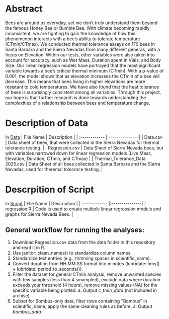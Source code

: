 ﻿# Abstract


 Bees are around us everyday, yet we don’t truly understand them beyond the famous Honey Bee or Bumble Bee. With climate becoming rapidly inconsistent, we are fighting to gain the knowledge of how this phenomenon interacts with a bee’s ability to tolerate temperature (CTmin/CTmax). We conducted thermal tolerance assays on 170 bees in Santa Barbara and the Sierra Nevadas from many different generas, with a focus on Elevation. Within our tests, other variables were also taken into account for accuracy, such as Wet Mass, Duration spent in Vials, and Body Size. Our linear regression models have portrayed that the most significant variable towards a bee’s critical thermal minimum (CTmin). With a p-value of 0.001, the model shows that as elevation increases the CTmin of a bee will decrease. This means that bees living in higher elevations are more resistant to cold temperatures. We have also found that the heat tolerance of bees is surprisingly consistent among all variables. Through this project, our hope is that further research is done towards understanding the complexities of a relationship between bees and temperature change. 

# Description of Data

In [Data](https://github.com/Vrod36/Cheadle-Center/tree/deda8a58cb18d75d23d9762a1bc677be5c73f600/Data)
| FIle Name | Description |
| :------------ |:---------------|
| Data.csv | Data sheet of bees, that were collected in the Sierra Nevadas for thermal tolerance testing. |
| Regression.csv | Data Sheet of Sierra Nevada bees, but with variables narrowed down for linear regression models (Live Mass, Elevation, Duration, CTmin, and CTmax) |
| Thermal_Tolerance_Data 2025.csv | Data Sheet of all bees collected in Santa Barbara and the Sierra Nevadas, used for theremal tolerance testing. |

# Descrpition of Script 

In [Script](https://github.com/Vrod36/Thermal-Tolerance-of-Sierra-Nevada-Bees/tree/dba2e0a5fc67fdb7e36c71542bf61a1423932cb5/Script)
| FIle Name | Description |
| :------------ |:---------------|
| regression.R | Code is used to create multiple linear regression models and graphs for Sierra Nevada Bees. |

## General workflow for running the analyses:

1. Download Regression.csv data from the data folder in this repository and read it in R.
2. Use janitor::clean_names() to standardize column names.
3. Standardize text entries (e.g., trimming spaces in scientific_name).
4. Convert duration from HH:MM:SS format into minutes (lubridate::hms() + lubridate::period_to_seconds()).
5. Filter the dataset for general CTmin analysis, remove unwanted species with few samples (less than 4 smampled), exclude data where duration exceeds your threshold (4 hours), remove missing values (NA) for the specific variable being plotted.
   a. Output *c_tmin_data* (not included in archive)
6. Subset for Bombus-only data, filter rows containing "Bombus" in scientific_name, apply the same cleaning rules as before.
   a. Output *bombus_data*
   



